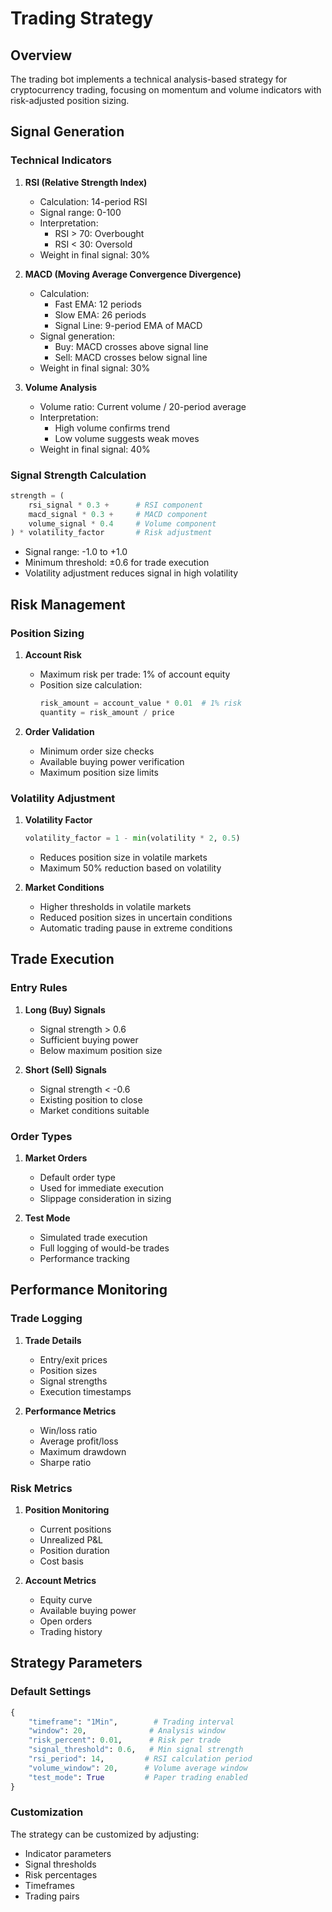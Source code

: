# Trading Strategy

## Overview

The trading bot implements a technical analysis-based strategy for cryptocurrency trading, focusing on momentum and volume indicators with risk-adjusted position sizing.

## Signal Generation

### Technical Indicators

1. **RSI (Relative Strength Index)**
   - Calculation: 14-period RSI
   - Signal range: 0-100
   - Interpretation:
     - RSI > 70: Overbought
     - RSI < 30: Oversold
   - Weight in final signal: 30%

2. **MACD (Moving Average Convergence Divergence)**
   - Calculation:
     - Fast EMA: 12 periods
     - Slow EMA: 26 periods
     - Signal Line: 9-period EMA of MACD
   - Signal generation:
     - Buy: MACD crosses above signal line
     - Sell: MACD crosses below signal line
   - Weight in final signal: 30%

3. **Volume Analysis**
   - Volume ratio: Current volume / 20-period average
   - Interpretation:
     - High volume confirms trend
     - Low volume suggests weak moves
   - Weight in final signal: 40%

### Signal Strength Calculation

```python
strength = (
    rsi_signal * 0.3 +      # RSI component
    macd_signal * 0.3 +     # MACD component
    volume_signal * 0.4     # Volume component
) * volatility_factor       # Risk adjustment
```

- Signal range: -1.0 to +1.0
- Minimum threshold: ±0.6 for trade execution
- Volatility adjustment reduces signal in high volatility

## Risk Management

### Position Sizing

1. **Account Risk**
   - Maximum risk per trade: 1% of account equity
   - Position size calculation:
     ```python
     risk_amount = account_value * 0.01  # 1% risk
     quantity = risk_amount / price
     ```

2. **Order Validation**
   - Minimum order size checks
   - Available buying power verification
   - Maximum position size limits

### Volatility Adjustment

1. **Volatility Factor**
   ```python
   volatility_factor = 1 - min(volatility * 2, 0.5)
   ```
   - Reduces position size in volatile markets
   - Maximum 50% reduction based on volatility

2. **Market Conditions**
   - Higher thresholds in volatile markets
   - Reduced position sizes in uncertain conditions
   - Automatic trading pause in extreme conditions

## Trade Execution

### Entry Rules

1. **Long (Buy) Signals**
   - Signal strength > 0.6
   - Sufficient buying power
   - Below maximum position size

2. **Short (Sell) Signals**
   - Signal strength < -0.6
   - Existing position to close
   - Market conditions suitable

### Order Types

1. **Market Orders**
   - Default order type
   - Used for immediate execution
   - Slippage consideration in sizing

2. **Test Mode**
   - Simulated trade execution
   - Full logging of would-be trades
   - Performance tracking

## Performance Monitoring

### Trade Logging

1. **Trade Details**
   - Entry/exit prices
   - Position sizes
   - Signal strengths
   - Execution timestamps

2. **Performance Metrics**
   - Win/loss ratio
   - Average profit/loss
   - Maximum drawdown
   - Sharpe ratio

### Risk Metrics

1. **Position Monitoring**
   - Current positions
   - Unrealized P&L
   - Position duration
   - Cost basis

2. **Account Metrics**
   - Equity curve
   - Available buying power
   - Open orders
   - Trading history

## Strategy Parameters

### Default Settings

```python
{
    "timeframe": "1Min",        # Trading interval
    "window": 20,              # Analysis window
    "risk_percent": 0.01,      # Risk per trade
    "signal_threshold": 0.6,   # Min signal strength
    "rsi_period": 14,         # RSI calculation period
    "volume_window": 20,      # Volume average window
    "test_mode": True         # Paper trading enabled
}
```

### Customization

The strategy can be customized by adjusting:
- Indicator parameters
- Signal thresholds
- Risk percentages
- Timeframes
- Trading pairs 
